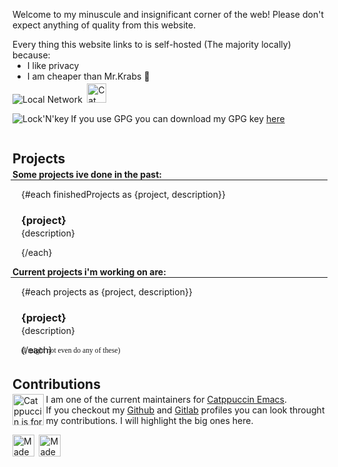<script>
    import {finishedProjects, projects} from '$lib/contentData.js';
    import Emacs from '$lib/assets/made_with_emacs.png';
    import Mac from '$lib/assets/made_with_mac.gif';
    import Catppuccin from '$lib/assets/catppuccin_is_for_sex_havers.png';
    import Cat from '$lib/assets/cat.gif';
    import LocalNetwork from '$lib/assets/local_network.gif';
    import LockNKey from '$lib/assets/retro-os-icons/keys3.png';
    
    var showContent = false;
</script>

Welcome to my minuscule and insignificant corner of the web! Please don't expect anything of quality from this website.

Every thing this website links to is self-hosted (The majority locally) because:

<div style="margin-top: -1em;">

- I like privacy
- I am cheaper than Mr.Krabs 🦀

<div style="margin-top: -0.8em;">

<img src={LocalNetwork} alt="Local Network">
<a href="https://www.youtube.com/watch?v=u0-szsoiWcQ" target="_blank" rel="noopener noreferrer">
    <img src={Cat} height=31vh alt="Cat" title="Meow">
</a>

</div>

</div>

<div style="display: flex; align-items: center;">

<a href="/public_key.gpg" download="Garfunkles && Names GPG key.gpg">
    <img src={LockNKey} alt="Lock'N'key" title="GPG" style="float: left;">
</a>

<p>If you use GPG you can download my GPG key <a href="/public_key.gpg" title="GPG Download" download="Garfunkles && Names GPG key.gpg">here</a></p>

</div>

## Projects

<div style="margin-top: -1em;">

**Some projects ive done in the past:**

<hr>

<div style="padding-left: 1em;">

{#each finishedProjects as {project, description}}

### {project}

<div style="margin-top: -1em;">

{description}

</div>

{/each}

</div>

**Current projects i'm working on are:**

<hr>

<div style="padding-left: 1em;">

{#each projects as {project, description}}

### {project}

<div style="margin-top: -1em;">

{description}

</div>
{/each}

<div style="margin-top: -1em; padding-bottom: 5px;">
<sub style="color: var(--text); font-family: courier-new;">(I might not even do any of these)</sub>
</div>

</div>

## Contributions

<div style="margin-top: -1em;">

<img src="{Catppuccin}" alt="Catppuccin is for sex havers" title="This statement is entirely true and has been fact checked by true American patriots" height="50vh" style="float: left;">

<p>I am one of the current maintainers for <a href="https://github.com/catppuccin/emacs">Catppuccin Emacs</a>.<br>
If you checkout my <a href="https://github.com/NamesCode">Github</a> and <a href="https://gitlab.com/NamesCode">Gitlab</a> profiles you can look throught my contributions. I will highlight the big ones here.</p>

</div>

<img src="{Mac}" alt="Made with MacOS" height="35vh" title="UNIX > DOS">
<a href="https://www.gnu.org/software/emacs/" target="_blank" rel="noopener noreferrer" title="The best code editor"><img src="{Emacs}" alt="Made with GNU Emacs" height="35vh"></a>

</div>

<style>
hr {
margin-top: -1em;
margin-left: -0.2em
}
img {
padding-right: 0.25em;
}
</style>
